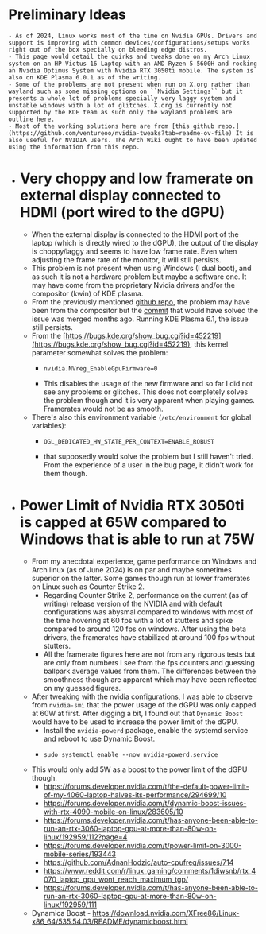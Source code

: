 # Preliminary Ideas
	- As of 2024, Linux works most of the time on Nvidia GPUs. Drivers and support is improving with common devices/configurations/setups works right out of the box specially on bleeding edge distros.
	- This page would detail the quirks and tweaks done on my Arch Linux system on an HP Victus 16 Laptop with an AMD Ryzen 5 5600H and rocking an Nvidia Optimus System with Nvidia RTX 3050ti mobile. The system is also on KDE Plasma 6.0.1 as of the writing.
	- Some of the problems are not present when run on X.org rather than wayland such as some missing options on ``Nvidia Settings`` but it presents a whole lot of problems specially very laggy system and unstable windows with a lot of glitches. X.org is currently not supported by the KDE team as such only the wayland problems are outline here.
	- Most of the working solutions here are from [this github repo.](https://github.com/ventureoo/nvidia-tweaks?tab=readme-ov-file) It is also useful for NVIDIA users. The Arch Wiki ought to have been updated using the information from this repo.
- # Very choppy and low framerate on external display connected to HDMI (port wired to the dGPU)
	- When the external display is connected to the HDMI port of the laptop (which is directly wired to the dGPU), the output of the display is choppy/laggy and seems to have low frame rate. Even when adjusting the frame rate of the monitor, it will still persists.
	- This problem is not present when using Windows (I dual boot), and as such it is not a hardware problem but maybe a software one. It may have come from the proprietary Nvidia drivers and/or the compositor (kwin) of KDE plasma.
	- From the previously mentioned [github repo,](https://github.com/ventureoo/nvidia-tweaks?tab=readme-ov-file) the problem may have been from the compositor but the [commit](https://invent.kde.org/plasma/kwin/-/merge_requests/5115) that would have solved the issue was merged months ago. Running KDE Plasma 6.1, the issue still persists.
	- From the [https://bugs.kde.org/show_bug.cgi?id=452219](https://bugs.kde.org/show_bug.cgi?id=452219), this kernel parameter somewhat solves the problem:
		- ```
		  nvidia.NVreg_EnableGpuFirmware=0
		  ```
		- This disables the usage of the new firmware and so far I did not see any problems or glitches. This does not completely solves the problem though and it is very apparent when playing games. Framerates would not be as smooth.
	- There's also this environment variable (``/etc/environment`` for global variables):
		- ```
		  OGL_DEDICATED_HW_STATE_PER_CONTEXT=ENABLE_ROBUST
		  ```
		- that supposedly would solve the problem but I still haven't tried. From the experience of a user in the bug page, it didn't work for them though.
- # Power Limit of Nvidia RTX 3050ti is capped at 65W compared to Windows that is able to run at 75W
	- From my anecdotal experience, game performance on Windows and Arch linux (as of June 2024) is on par and maybe sometimes superior on the latter. Some games though run at lower framerates on Linux such as Counter Strike 2.
		- Regarding Counter Strike 2, performance on the current (as of writing) release version of the NVIDIA and with default configurations was abysmal compared to windows with most of the time hovering at 60 fps with a lot of stutters and spike compared to around 120 fps on windows. After using the beta drivers, the framerates have stabilized at around 100 fps without stutters.
		- All the framerate figures here are not from any rigorous tests but are only from numbers I see from the fps counters and guessing ballpark average values from them. The differences between the smoothness though are apparent which may have been reflected on my guessed figures.
	- After tweaking with the nvidia configurations, I was able to observe from `nvidia-smi` that the power usage of the dGPU was only capped at 60W at first. After digging a bit, I found out that `Dynamic Boost` would have to be used to increase the power limit of the dGPU.
		- Install the `nvidia-powerd` package, enable the systemd service and reboot to use Dynamic Boost.
		- ```
		  sudo systemctl enable --now nvidia-powerd.service
		  ```
	- This would only add 5W as a boost to the power limit of the dGPU though.
		- https://forums.developer.nvidia.com/t/the-default-power-limit-of-my-4060-laptop-halves-its-performance/294699/10
		- https://forums.developer.nvidia.com/t/dynamic-boost-issues-with-rtx-4090-mobile-on-linux/283605/10
		- https://forums.developer.nvidia.com/t/has-anyone-been-able-to-run-an-rtx-3060-laptop-gpu-at-more-than-80w-on-linux/192959/112?page=4
		- https://forums.developer.nvidia.com/t/power-limit-on-3000-mobile-series/193443
		- https://github.com/AdnanHodzic/auto-cpufreq/issues/714
		- https://www.reddit.com/r/linux_gaming/comments/1diwsnb/rtx_4070_laptop_gpu_wont_reach_maximum_tgp/
		- https://forums.developer.nvidia.com/t/has-anyone-been-able-to-run-an-rtx-3060-laptop-gpu-at-more-than-80w-on-linux/192959/111
	- Dynamica Boost - https://download.nvidia.com/XFree86/Linux-x86_64/535.54.03/README/dynamicboost.html